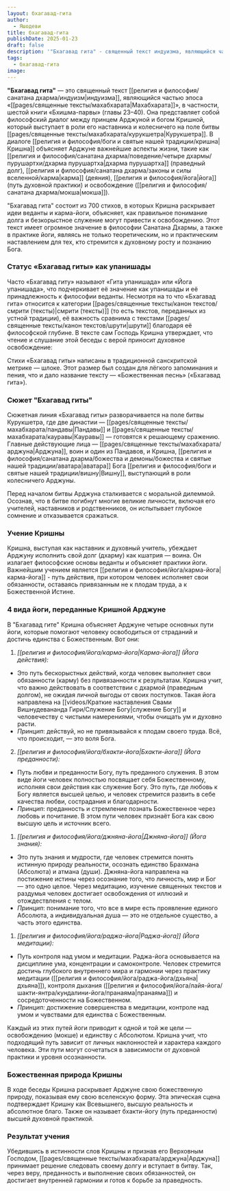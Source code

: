 ```yaml
---
layout: бхагавад-гита
author:
  - Яшодеви
title: бхагавад-гита
publishDate: 2025-01-23
draft: false
description: '"Бхагавад гита" - священный текст индуизма, являющийся частью эпоса «Махабхарата», в частности, шестой книги «Бхишма-парвы» (главы 23–40). Она представляет собой философский диалог между принцем Арджуной и богом Кришной, который выступает в роли его наставника и колесничего на поле битвы Курукшетра. В диалоге Кришна объясняет Арджуне важнейшие аспекты жизни, такие как дхарма (праведный долг), карма (деяния), йога (путь духовной практики) и освобождение (мокша).'
tags:
  - бхагавад-гита
image:
---
```

**"Бхагавад гита"** — это священный текст [[религия и философия/санатана дхарма/индуизм|индуизма]], являющийся частью эпоса «[[pages/священные тексты/махабхарата|Махабхарата]]», в частности, шестой книги «Бхишма-парвы» (главы 23–40). Она представляет собой философский диалог между принцем Арджуной и богом Кришной, который выступает в роли его наставника и колесничего на поле битвы [[pages/священные тексты/махабхарата/курукшетра|Курукшетра]]. В диалоге [[религия и философия/боги и святые нашей традиции/кришна|Кришна]] объясняет Арджуне важнейшие аспекты жизни, такие как [[религия и философия/санатана дхарма/поведение/четыре дхармы/пурушартхи/дхарма пурушартха|дхарма пурушартха]] (праведный долг), [[религия и философия/санатана дхарма/законы и силы вселенной/карма|карма]] (деяния), [[религия и философия/йога|йога]] (путь духовной практики) и освобождение ([[религия и философия/санатана дхарма/мокша|мокша]]).

"Бхагавад гита" состоит из 700 стихов, в которых Кришна раскрывает идеи веданты и карма-йоги, объясняет, как правильное понимание долга и безкорыстное служение могут привести к освобождению. Этот текст имеет огромное значение в философии Санатана Дхармы, а также в практике йоги, являясь не только теоретическим, но и практическим наставлением для тех, кто стремится к духовному росту и познанию Бога.

### Статус «Бхагавад гиты» как упанишады
Часто «Бхагавад гиту» называют «Гита упанишада» или «Йога упанишада», что подчеркивает её значение как упанишады и её принадлежность к философии веданты. Несмотря на то что «Бхагавад гита» относится к категории [[pages/священные тексты/канон текстов/смрити (тексты)|смрити (тексты)]] (то есть текстов, переданных из устной традиции), её важность сравнима с текстами [[pages/священные тексты/канон текстов/шрути|шрути]] благодаря её философской глубине. В тексте сам Господь Кришна утверждает, что чтение и слушание этой беседы с верой приносит духовное освобождение:

Стихи «Бхагавад гиты» написаны в традиционной санскритской метрике — шлоке. Этот размер был создан для лёгкого запоминания и пения, что и дало название тексту — «Божественная песнь» («Бхагавад гита»).

### Сюжет "Бхагавад гиты"

Сюжетная линия «Бхагавад гиты» разворачивается на поле битвы Курукшетра, где две династии — [[pages/священные тексты/махабхарата/пандавы|Пандавы]] и [[pages/священные тексты/махабхарата/кауравы|Кауравы]] — готовятся к решающему сражению. Главные действующие лица — [[pages/священные тексты/махабхарата/арджуна|Арджуна]], воин и один из Пандавов, и Кришна, [[религия и философия/санатана дхарма/божества и демоны/божества и святые нашей традиции/аватара|аватара]] Бога [[религия и философия/боги и святые нашей традиции/вишну|Вишну]], выступающий в роли колесничего Арджуны.

Перед началом битвы Арджуна сталкивается с моральной дилеммой. Осознав, что в битве погибнут многие великие личности, включая его учителей, наставников и родственников, он испытывает глубокое сомнение и отказывается сражаться.

### Учение Кришны

Кришна, выступая как наставник и духовный учитель, убеждает Арджуну исполнить свой долг (дхарму) как кшатрия — воина. Он излагает философские основы веданты и объясняет практики йоги. Важнейшим учением является [[религия и философия/йога/карма-йога|карма-йога]] - путь действия, при котором человек исполняет свои обязанности, оставаясь привязанным не к плодам труда, а к Божественной Истине.

### 4 вида йоги, переданные Кришной Арджуне

В "Бхагавад гите" Кришна объясняет Арджуне четыре основных пути йоги, которые помогают человеку освободиться от страданий и достичь единства с Божественным. Вот они:

1. *[[религия и философия/йога/карма-йога|Карма-йога]] (Йога действия):*
- Это путь бескорыстных действий, когда человек выполняет свои обязанности (карму) без привязанности к результатам. Кришна учит, что важно действовать в соответствии с дхармой (праведным долгом), не ожидая личной выгоды от своих поступков. Такая йога направлена на [[videos/Краткие наставления Свами Вишнудевананда Гири/Служение Богу|служение Богу]] и человечеству с чистыми намерениями, чтобы очищать ум и духовно расти.
- *Принцип*: действуй, но не привязывайся к плодам своего труда. Всё, что происходит, — это воля Бога.

2. *[[религия и философия/йога/бхакти-йога|Бхакти-йога]] (Йога преданности):*
- Путь любви и преданности Богу, путь преданного служения. В этом виде йоги человек полностью посвящает себя Божественному, исполняя свои действия как служение Богу. Это путь, где любовь к Богу является высшей целью, и человек стремится развить в себе качества любви, сострадания и благодарности.
- *Принцип*: преданность и стремление познать Божественное через любовь и почитание. В этом пути человек признаёт Бога как свою высшую цель и источник всего.

1. *[[религия и философия/йога/джняна-йога|Джняна-йога]] (Йога знания):*
- Это путь знания и мудрости, где человек стремится понять истинную природу реальности, осознать единство Брахмана (Абсолюта) и атмана (души). Джняна-йога направлена на постижение истины через осознание того, что личность, мир и Бог — это одно целое. Через медитацию, изучение священных текстов и раздумья человек достигает освобождения от иллюзий и отождествления с телом.
- *Принцип*: понимание того, что все в мире есть проявление  единого Абсолюта, а индивидуальная душа — это не отдельное существо, а часть этого единства.

1. *[[религия и философия/йога/раджа-йога|Раджа-йога]] (Йога медитации):*
- Путь контроля над умом и медитации. Раджа-йога основывается на дисциплине ума, концентрации и самоконтроле. Человек стремится достичь глубокого внутреннего мира и гармонии через практику медитации ([[религия и философия/йога/раджа-йога/дхьяна|дхьяна]]), контроля дыхания ([[религия и философия/йога/лайя-йога/шакти-янтра/кундалини-йога/пранаяма|пранаяма]]) и сосредоточенности на Божественном.
- *Принцип:* достижение совершенства в медитации, контроле  над умом и чувствами для единства с Божественным.

Каждый из этих путей йоги приводит к одной и той же цели — освобождению (мокше) и единству с Абсолютом. Кришна учит, что подходящий путь зависит от личных наклонностей и характера каждого человека. Эти пути могут сочетаться в зависимости от духовной практики и уровня осознанности.


### Божественная природа Кришны

В ходе беседы Кришна раскрывает Арджуне свою божественную природу, показывая ему свою вселенскую форму. Эта эпическая сцена подтверждает Кришну как Всевышнего, высшую реальность и абсолютное благо. Также он называет бхакти-йогу (путь преданности) высшей духовной практикой.

### Результат учения

Убедившись в истинности слов Кришны и признав его Верховным Господом, [[pages/священные тексты/махабхарата/арджуна|Арджуна]] принимает решение следовать своему долгу и вступает в битву. Так, через веру, преданность и выполнение своих обязанностей, он достигает внутренней гармонии и готов к борьбе за праведность.